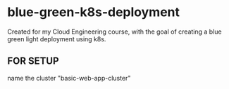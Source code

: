 # blue-green-k8s-deployment
Created for my Cloud Engineering course, with the goal of creating a blue green light deployment using k8s.


## FOR SETUP
name the cluster "basic-web-app-cluster"